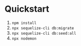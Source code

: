 # Quickstart

1. `npm install`
2. `npx sequelize-cli db:migrate`
3. `npx sequelize-cli db:seed:all`
4. `npx nodemon`